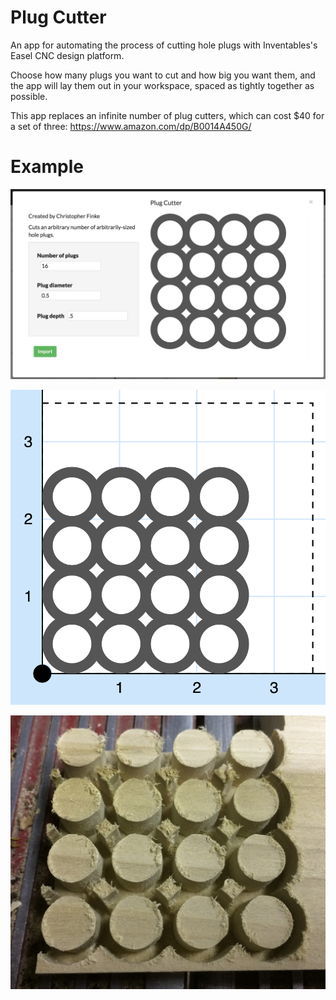 Plug Cutter
===========
An app for automating the process of cutting hole plugs with Inventables's Easel CNC design platform.

Choose how many plugs you want to cut and how big you want them, and the app will lay them out in your workspace, spaced as tightly together as possible.

This app replaces an infinite number of plug cutters, which can cost $40 for a set of three: https://www.amazon.com/dp/B0014A450G/

Example
=======

![](examples/hole-plugs-4x4-preview.png)

![](examples/hole-plugs-4x4-workspace.png)

![](examples/hole-plugs-4x4.jpg)
